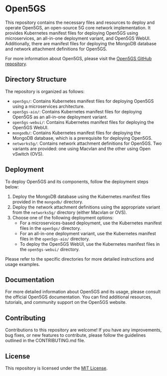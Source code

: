# Open5GS

This repository contains the necessary files and resources to deploy and operate Open5GS, an open-source 5G core network implementation. It provides Kubernetes manifest files for deploying Open5GS using microservices, an all-in-one deployment variant, and Open5GS WebUI. Additionally, there are manifest files for deploying the MongoDB database and network attachment definitions for Open5GS.

For more information about Open5GS, please visit the [Open5GS GitHub repository](https://github.com/open5gs/open5gs).

## Directory Structure

The repository is organized as follows:

- `open5gs/`: Contains Kubernetes manifest files for deploying Open5GS using a microservices architecture.
- `open5gs-aio/`: Contains Kubernetes manifest files for deploying Open5GS as an all-in-one deployment variant.
- `open5gs-webui/`: Contains Kubernetes manifest files for deploying the Open5GS WebUI.
- `mongodb/`: Contains Kubernetes manifest files for deploying the MongoDB database, which is a prerequisite for deploying Open5GS.
- `networks5g/`: Contains network attachment definitions for Open5GS. Two variants are provided: one using Macvlan and the other using Open vSwitch (OVS).

## Deployment

To deploy Open5GS and its components, follow the deployment steps below:

1. Deploy the MongoDB database using the Kubernetes manifest files provided in the `mongodb/` directory.
2. Deploy the network attachment definitions using the appropriate variant from the `networks5g/` directory (either Macvlan or OVS).
3. Choose one of the following deployment options:
   - For a microservices-based deployment, use the Kubernetes manifest files in the `open5gs/` directory.
   - For an all-in-one deployment variant, use the Kubernetes manifest files in the `open5gs-aio/` directory.
   - To deploy the Open5GS WebUI, use the Kubernetes manifest files in the `open5gs-webui/` directory.

Please refer to the specific directories for more detailed instructions and usage examples.

## Documentation

For more detailed information about Open5GS and its usage, please consult the official Open5GS documentation. You can find additional resources, tutorials, and community support on the Open5GS website.

## Contributing

Contributions to this repository are welcome! If you have any improvements, bug fixes, or new features to contribute, please follow the guidelines outlined in the CONTRIBUTING.md file.

## License

This repository is licensed under the [MIT License](LICENSE).
